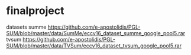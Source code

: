 # finalproject
datasets 
summe  https://github.com/e-apostolidis/PGL-SUM/blob/master/data/SumMe/eccv16_dataset_summe_google_pool5.rar
tvsum https://github.com/e-apostolidis/PGL-SUM/blob/master/data/TVSum/eccv16_dataset_tvsum_google_pool5.rar
